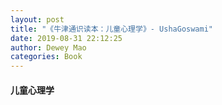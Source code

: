 ```yaml
--- 
layout: post 
title: "《牛津通识读本：儿童心理学》- UshaGoswami" 
date: 2019-08-31 22:12:25 
author: Dewey Mao 
categories: Book 
--- 
```

#### 儿童心理学
